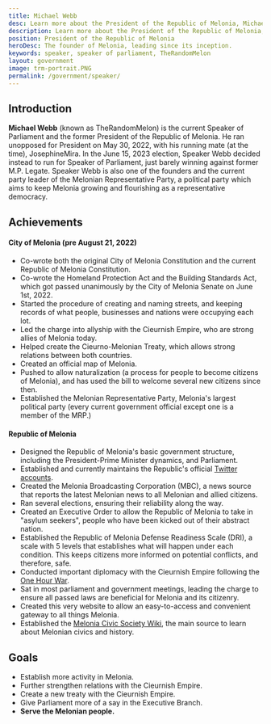 ```yaml
---
title: Michael Webb
desc: Learn more about the President of the Republic of Melonia, Michael Webb.
description: Learn more about the President of the Republic of Melonia, Michael Webb.
position: President of the Republic of Melonia
heroDesc: The founder of Melonia, leading since its inception.
keywords: speaker, speaker of parliament, TheRandomMelon
layout: government
image: trm-portrait.PNG
permalink: /government/speaker/
---
```


## Introduction
**Michael Webb** (known as TheRandomMelon) is the current Speaker of Parliament and the former President of the Republic of Melonia. He ran unopposed for President on May 30, 2022, with his running mate (at the time), JosephineMira. In the June 15, 2023 election, Speaker Webb decided instead to run for Speaker of Parliament, just barely winning against former M.P. Legate. Speaker Webb is also one of the founders and the current party leader of the Melonian Representative Party, a political party which aims to keep Melonia growing and flourishing as a representative democracy.

## Achievements

#### City of Melonia (pre August 21, 2022)
- Co-wrote both the original City of Melonia Constitution and the current Republic of Melonia Constitution.
- Co-wrote the Homeland Protection Act and the Building Standards Act, which got passed unanimously by the City of Melonia Senate on June 1st, 2022.
- Started the procedure of creating and naming streets, and keeping records of what people, businesses and nations were occupying each lot.
- Led the charge into allyship with the Cieurnish Empire, who are strong allies of Melonia today.
- Helped create the Cieurno-Melonian Treaty, which allows strong relations between both countries.
- Created an official map of Melonia.
- Pushed to allow naturalization (a process for people to become citizens of Melonia), and has used the bill to welcome several new citizens since then.
- Established the Melonian Representative Party, Melonia's largest political party (every current government official except one is a member of the MRP.)

#### Republic of Melonia
- Designed the Republic of Melonia's basic government structure, including the President-Prime Minister dynamics, and Parliament.
- Established and currently maintains the Republic's official [Twitter accounts](https://twitter.com/MeloniaGov).
- Created the Melonia Broadcasting Corporation (MBC), a news source that reports the latest Melonian news to all Melonian and allied citizens.
- Ran several elections, ensuring their reliability along the way.
- Created an Executive Order to allow the Republic of Melonia to take in "asylum seekers", people who have been kicked out of their abstract nation.
- Established the Republic of Melonia Defense Readiness Scale (DRI), a scale with 5 levels that establishes what will happen under each condition. This keeps citizens more informed on potential conflicts, and therefore, safe.
- Conducted important diplomacy with the Cieurnish Empire following the [One Hour War](https://wiki.melonia.xyz/history/one-hour-war).
- Sat in most parliament and government meetings, leading the charge to ensure all passed laws are beneficial for Melonia and its citizenry.
- Created this very website to allow an easy-to-access and convenient gateway to all things Melonia.
- Established the [Melonia Civic Society Wiki](https://wiki.melonia.xyz), the main source to learn about Melonian civics and history.

## Goals
- Establish more activity in Melonia.
- Further strengthen relations with the Cieurnish Empire.
- Create a new treaty with the Cieurnish Empire.
- Give Parliament more of a say in the Executive Branch.
- **Serve the Melonian people.**
